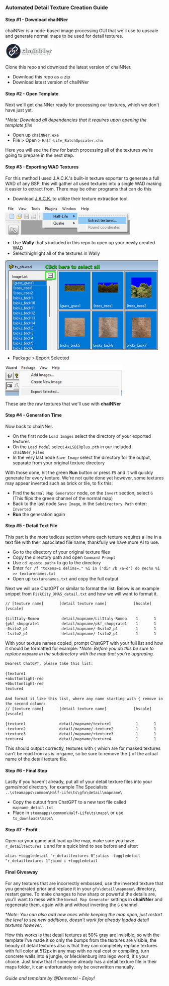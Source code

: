 ### Automated Detail Texture Creation Guide

#### Step #1 - Download chaiNNer

chaiNNer is a node-based image processing GUI that we'll use to upscale and generate normal maps to be used for detail textures.

[![chaiNNer Releases](https://github.com/The-Specialists-Archive/ai-texture-upscaling/blob/main/Guide_Images/banner_chainner.png?raw=true)](https://github.com/chaiNNer-org/chaiNNer/releases)

Clone this repo and download the latest version of chaiNNer.

- Download this repo as a zip
- Download latest version of chaiNNer

#### Step #2 - Open Template

Next we'll get chaiNNer ready for processing our textures, which we don't have just yet.

**Note: Download all dependencies that it requires upon opening the template file!*

- Open up `chaiNNer.exe`
- File > Open > `Half-Life_BatchUpscaler.chn`

Here you will see the flow for batch processing all of the textures we're going to prepare in the next step.

#### Step #3 - Exporting WAD Textures

For this method I used J.A.C.K.'s built-in texture exporter to generate a full WAD of any BSP, this will gather all used textures into a single WAD making it easier to extract from. There may be other programs that can do this

- Download [J.A.C.K.](https://jack.hlfx.ru/en/download.html) to utilize their texture extraction tool

![jack_guide](https://github.com/The-Specialists-Archive/ai-texture-upscaling/blob/main/Guide_Images/jack_guide.png?raw=true)

- Use **Wally** that's included in this repo to open up your newly created WAD
- Select/highlight all of the textures in Wally

![wally1_guide](https://github.com/The-Specialists-Archive/ai-texture-upscaling/blob/main/Guide_Images/wally1_guide.png?raw=true)

- Package > Export Selected

![wally2_guide](https://github.com/The-Specialists-Archive/ai-texture-upscaling/blob/main/Guide_Images/wally2_guide.png?raw=true)

These are the raw textures that we'll use with **chaiNNer**

#### Step #4 - Generation Time

Now back to chaiNNer.

- On the first node `Load Images` select the directory of your exported textures 
- On the `Load Model` select `4xLSDIRplus.pth` in our included `chaiNNer_Files`
- In the very last node `Save Image` select the directory for the output, separate from your original texture directory

With those done, hit the green **Run** button or press `F5` and it will quickly generate for every texture.
We're not quite done yet however, some textures may appear inverted such as brick or tile, to fix this:
- Find the `Normal Map Generator` node, on the `Invert` section, select `G` (This flips the green channel of the normal map)
- Back to the last node `Save Image`, in the `Subdirectory Path` enter: `Inverted`
- **Run** the generation again

#### Step #5 - Detail Text File

This part is the more tedious section where each texture requires a line in a text file with their associated file name, thankfully we have more AI to use.

- Go to the directory of your original texture files
- Copy the directory path and open `Command Prompt`
- Use `cd <paste path>` to go to the directory
- Enter `for /f "tokens=1 delims=." %i in ('dir /b /a-d') do @echo %i >> texturenames.txt`
- Open up `texturenames.txt` and copy the full output

Next we will use ChatGPT or similar to format the list.
Below is an example snippet from `FiskCity_XMAS_detail.txt` and how we will want to format it.

```
// [texture name]       [detail texture name]            [hscale] [vscale]

{LilItaly-Romeo		     detail/mapname/LilItaly-Romeo	  1       1
{pkf_shopgrate1		     detail/mapname/pkf_shopgrate1	  1       1
-0silo2_p1               detail/mapname/-0silo2_p1        1       1
-1silo2_p1               detail/mapname/-1silo2_p1        1       1
```

With your texture names copied, prompt ChatGPT with your full list and how it should be formatted for example:
**Note: Before you do this be sure to replace `mapname` in the subdirectory with the map that you're upgrading.*
```
Dearest ChatGPT, please take this list:

{texture1
+abuttonlight-red
+0buttonlight-red
texture4

And format it like this list, where any name starting with { remove in the second column:
// [texture name]       [detail texture name]            [hscale] [vscale]

{texture1		        detail/mapname/texture1	          1       1
-texture2		        detail/mapname/-texture2	      1       1
+texture3               detail/mapname/+texture3          1       1
texture4                detail/mapname/texture4           1       1
```

This should output correctly, textures with `{` which are for masked textures can't be read from as is in-game, so be sure to remove the `{` of the actual name of the detail texture file.

#### Step #6 - Final Step

Lastly if you haven't already, put all of your detail texture files into your game/mod directory, for example The Specialists:
`..\steamapps\common\Half-Life\ts\gfx\detail\mapname\`

- Copy the output from ChatGPT to a new text file called `mapname_detail.txt`
- Place in `steamapps\common\Half-Life\ts\maps\` or use `ts_downloads\maps\`

#### Step #7 - Profit
Open up your game and load up the map, make sure you have `r_detailtextures 1` and for a quick bind to see before and after:
```
alias +toggledetail "r_detailtextures 0";alias -toggledetail "r_detailtextures 1";bind i +toggledetail
```

#### Final Giveaway
For any textures that are incorrectly embossed, use the inverted texture that you generated prior and replace it in your `gfx\detail\mapname\` directory, restart game.
To make changes to how sharp or powerful the details are, you'll want to mess with the `Normal Map Generator` settings in **chaiNNer** and regenerate them, again with and without inverting the `G` channel.

**Note: You can also add new ones while keeping the map open, just restart the level to see new additions, doesn't work for already loaded detail textures however.*

How this works is that detail textures at 50% gray are invisible, so with the template I've made it so only the bumps from the textures are visible, the beauty of detail textures also is that they can completely replace textures with full color at 512px in any map with no real cost or compiling, turn concrete walls into a jungle, or Mecklenburg into lego world, it's your choice. Just know that if someone already has a detail texture file in their maps folder, it can unfortunately only be overwritten manually.


 
###### Guide and template by @Dementei - Enjoy!
